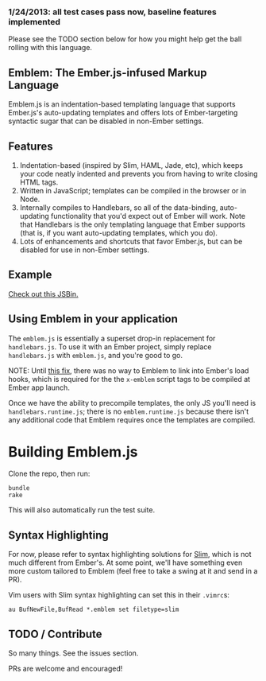 
### 1/24/2013: all test cases pass now, baseline features implemented

Please see the TODO section below for how you might help get the ball
rolling with this language.

## Emblem: The Ember.js-infused Markup Language

Emblem.js is an indentation-based templating language that supports
Ember.js's auto-updating templates and offers lots of Ember-targeting
syntactic sugar that can be disabled in non-Ember settings.

## Features

1. Indentation-based (inspired by Slim, HAML, Jade, etc), which keeps
   your code neatly indented and prevents you from having to write
   closing HTML tags.
1. Written in JavaScript; templates can be compiled in the browser or in
   Node. 
1. Internally compiles to Handlebars, so all of the data-binding,
   auto-updating functionality that you'd expect out of Ember will work.
   Note that Handlebars is the only templating language that Ember
   supports (that is, if you want auto-updating templates, which you
   do).
1. Lots of enhancements and shortcuts that favor Ember.js, but can be
   disabled for use in non-Ember settings.

## Example

[Check out this JSBin.](http://jsbin.com/ulegec/17/edit)

## Using Emblem in your application

The `emblem.js` is essentially a superset drop-in replacement for
`handlebars.js`. To use it with an Ember project, simply replace
`handlebars.js` with `emblem.js`, and you're good to go. 

NOTE: Until [this fix](https://github.com/emberjs/ember.js/pull/1861),
there was no way to Emblem to link into Ember's load hooks, which is
required for the the `x-emblem` script tags to be compiled at Ember app
launch.

Once we have the ability to precompile templates, the only JS you'll
need is `handlebars.runtime.js`; there is no `emblem.runtime.js` because
there isn't any additional code that Emblem requires once the templates
are compiled.

# Building Emblem.js

Clone the repo, then run:

```
bundle
rake
```

This will also automatically run the test suite. 

## Syntax Highlighting

For now, please refer to syntax highlighting solutions for
[Slim](http://slim-lang.com/), which is not much different
from Ember's. At some point, we'll have something even more
custom tailored to Emblem (feel free to take a swing at it
and send in a PR).

Vim users with Slim syntax highlighting can set this in
their `.vimrc`s:

```
au BufNewFile,BufRead *.emblem set filetype=slim
```

## TODO / Contribute

So many things. See the issues section.

PRs are welcome and encouraged!

